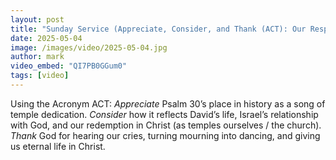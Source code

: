 ```yaml
---
layout: post
title: "Sunday Service (Appreciate, Consider, and Thank (ACT): Our Response to The Psalm of Temple Dedication)"
date: 2025-05-04
image: /images/video/2025-05-04.jpg
author: mark
video_embed: "QI7PB0GGum0"
tags: [video]
---
```


Using the Acronym ACT: *Appreciate* Psalm 30’s place in history as a song of temple dedication. *Consider* how it reflects David’s life, Israel’s relationship with God, and our redemption in Christ (as temples ourselves / the church). *Thank* God for hearing our cries, turning mourning into dancing, and giving us eternal life in Christ.